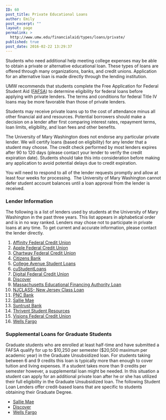 ```yaml
---
ID: 60
post_title: Private Educational Loans
author: Emily
post_excerpt: ""
layout: page
permalink: >
  http://www.umw.edu/financialaid/types/loans/private/
published: true
post_date: 2016-02-22 13:29:37
---
```

Students who need additional help meeting college expenses may be able to obtain a private or alternative educational loan. These types of loans are offered through many organizations, banks, and credit unions. Application for an alternative loan is made directly through the lending institution.

UMW recommends that students complete the Free Application for Federal Student Aid (<a href="https://fafsa.ed.gov/">FAFSA</a>) to determine eligibility for federal loans before applying with private lenders. The terms and conditions for federal Title IV loans may be more favorable than those of private lenders.

Students may receive private loans up to the cost of attendance minus all other financial aid and resources. Potential borrowers should make a decision on a lender after first comparing interest rates, repayment terms, loan limits, eligibility, and loan fees and other benefits.

The University of Mary Washington does not endorse any particular private lender. We will certify loans (based on eligibility) for any lender that a student may choose. The credit check performed by most lenders expires after 90 to 120 days (please contact your lender to verify the credit expiration date). Students should take this into consideration before making any application to avoid potential delays due to credit expiration.

You will need to respond to all of the lender requests promptly and allow at least four weeks for processing.  The University of Mary Washington cannot defer student account balances until a loan approval from the lender is received.
<h3>Lender Information</h3>
The following is a list of lenders used by students at the University of Mary Washington in the past three years. This list appears in alphabetical order and is in no way ranked. Lenders may chose not to participate in private loans at any time. To get current and accurate information, please contact the lender directly.
<ol>
 	<li><a href="https://www.affinityplus.org/personal/student-services/student-loans">Affinity Federal Credit Union</a></li>
 	<li><a href="http://www.applefcu.studentchoice.org/">Apple Federal Credit Union</a></li>
 	<li><a href="http://chartway.studentchoice.org/">Chartway Federal Credit Union</a></li>
 	<li><a href="http://www.citizensbank.com/student-services">Citizens Bank</a></li>
 	<li><a href="http://www.collegeavestudentloans.com">College Avenue Student Loans</a></li>
 	<li><a href="http://www.lendkey.com/private-student-loans/?sk=organic">cuStudentLoans</a></li>
 	<li><a href="https://www.dcu.org/prodserv/loans/student.html">Digital Federal Credit Union</a></li>
 	<li><a href="http://www.discoverstudentloans.com/">Discover</a></li>
 	<li><a href="http://www.mefa.org/">Massachusetts Educational Financing Authority Loan</a></li>
 	<li><a href="http://www.hesaa.org/Pages/NJCLASSHome.aspx">NJCLASS- New Jersey Class Loan</a></li>
 	<li><a href="http://www.pnconcampus.com/studentloanguide/privateloans/default.aspx">PNC Bank</a></li>
 	<li><a href="https://www.salliemae.com/student-loans/">Sallie Mae</a></li>
 	<li><a href="http://www.suntrusteducation.com/">Suntrust Bank</a></li>
 	<li><a href="https://www.thriventstudentresources.com/tools-resources">Thrivent Student Resources</a></li>
 	<li><a href="http://visionsfcu.studentchoice.org/">Visions Federal Credit Union</a></li>
 	<li><a href="http://www.wellsfargo.com/student">Wells Fargo</a></li>
</ol>
<h3>Supplemental Loans for Graduate Students</h3>
Graduate students who are enrolled at least half-time and have submitted a FAFSA qualify for up to $10,250 per semester ($20,500 maximum per academic year) in the Graduate Unsubsidized loan. For students taking between 6 and 9 credits this loan is typically more than enough to cover tuition and living expenses. If a student takes more than 9 credits per semester however, a supplemental loan might be needed. In this situation a student can apply for an additional private loan after he or she has utilized their full eligibility in the Graduate Unsubsidized loan. The following Student Loan Lenders offer credit-based loans that are specific to students obtaining their Graduate Degree.
<ul>
 	<li><a href="https://www.salliemae.com/student-loans/graduate-student-loans/">Sallie Mae</a></li>
 	<li><a href="https://www.discover.com/student-loans/graduate.html">Discover</a></li>
 	<li><a href="https://www.wellsfargo.com/jump/student-loans/students?gclid=EAIaIQobChMIp9iHn7Oe2gIVk4SzCh0qVgiUEAAYASABEgLJSvD_BwE&amp;gclsrc=aw.ds&amp;dclid=CLP15qezntoCFcZCDAod1HQL-w#graduatestudents">Wells Fargo</a></li>
</ul>
&nbsp;